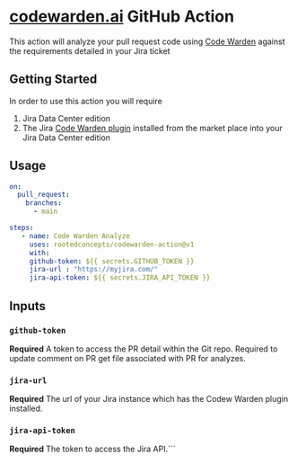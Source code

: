 # [codewarden.ai](https://codewarden.ai) GitHub Action

This action will analyze your pull request code using [Code Warden](https://codewarden.ai) against the requirements detailed in your Jira ticket


## Getting Started

In order to use this action you will require

1. Jira Data Center edition
2. The Jira [Code Warden plugin](https://marketplace.atlassian.com/) installed from the market place into your Jira Data Center edition


## Usage

```yaml
on:
  pull_request:
    branches:
      - main

steps:
   - name: Code Warden Analyze
     uses: rootedconcepts/codewarden-action@v1
     with:
     github-token: ${{ secrets.GITHUB_TOKEN }}
     jira-url : "https://myjira.com/"
     jira-api-token: ${{ secrets.JIRA_API_TOKEN }}
```

## Inputs   

### `github-token`

**Required** A token to access the PR detail within the Git repo. Required to update comment on PR get file associated with PR for analyzes.

### `jira-url`

**Required** The url of your Jira instance which has the Codew Warden plugin installed.

### `jira-api-token`

**Required** The token to access the Jira API.```
